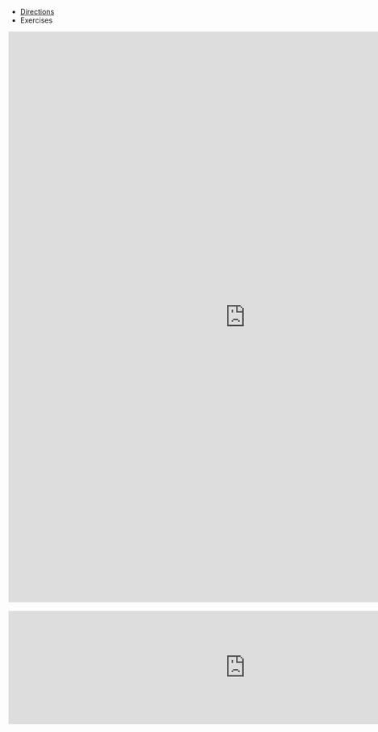 <ul class="breadcrumb">
  <li><a href="https://anabalanuta.github.io/portuguese4you/shop.html">Directions</a></li>
  <li>Exercises</li>
  </ul>

<iframe src="https://h5p.org/h5p/embed/168723" width="937" height="1129" frameborder="0" allowfullscreen="allowfullscreen"></iframe><script src="https://h5p.org/sites/all/modules/h5p/library/js/h5p-resizer.js" charset="UTF-8"></script>

<br> 
<br>
<iframe src="https://h5p.org/h5p/embed/169776" width="937" height="224" frameborder="0" allowfullscreen="allowfullscreen"></iframe><script src="https://h5p.org/sites/all/modules/h5p/library/js/h5p-resizer.js" charset="UTF-8"></script>
</body>
</html>
